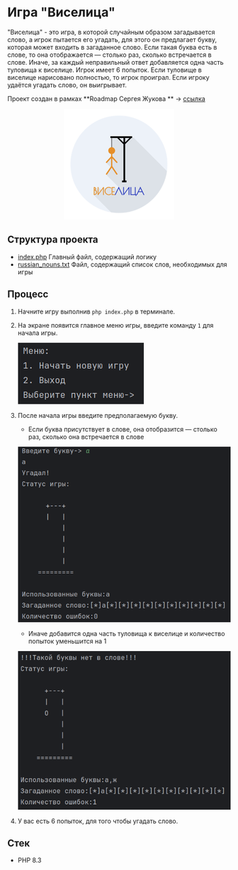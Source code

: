 # Игра "Виселица"

"Виселица" - это игра, в которой случайным образом загадывается слово, а игрок пытается его угадать, для этого он
предлагает букву, которая может входить в загаданное слово.
Если такая буква есть в слове, то она отображается — столько раз, сколько встречается в слове. Иначе, за каждый
неправильный ответ добавляется одна часть туловища к виселице. Игрок имеет 6 попыток.
Если туловище в виселице нарисовано полностью, то игрок проиграл. Если игроку удаётся угадать слово, он выигрывает.

Проект создан в рамках **Roadmap Сергея Жукова
** -> [ссылка](https://zhukovsd.github.io/java-backend-learning-course/projects/hangman/)


<p align="center">
  <img src="./docs/logo_game.png" width="250" height="250" alt="logo"/>
</p>

## Структура проекта

* [index.php](index.php) Главный файл, содержащий логику
* [russian_nouns.txt](russian_nouns.txt) Файл, содержащий список слов, необходимых для игры

## Процесс

1. Начните игру выполнив `php index.php` в терминале.
2. На экране появится главное меню игры, введите команду `1` для начала игры.

   ![Menu](./docs/menu.png)

4. После начала игры введите предполагаемую букву.
    - Если буква присутствует в слове, она отобразится — столько раз, сколько она встречается в слове

   ![Correct](./docs/correct_letter.png)

    - Иначе добавится одна часть туловища к виселице и количество попыток уменьшится на 1

   ![Incorrect](./docs/incorrect_letter.png)
5. У вас есть 6 попыток, для того чтобы угадать слово.

## Стек

* PHP 8.3
